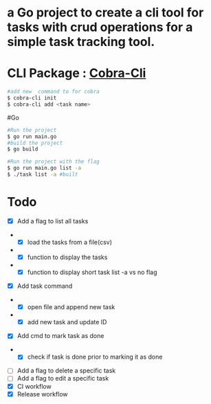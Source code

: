 # a Go project to create a cli tool for tasks with crud operations for a simple task tracking tool.

# CLI Package : [Cobra-Cli](https://github.com/spf13/cobra)
```bash
#add new  command to for cobra
$ cobra-cli init
$ cobra-cli add <task name>
```

#Go
```bash
#Run the project
$ go run main.go
#build the project
$ go build

#Run the project with the flag
$ go run main.go list -a
$ ./task list -a #built
```

# Todo
- [x] Add a flag to list all tasks
- - [x] load the tasks from a file(csv)
- - [x] function to display the tasks
- - [x] function to display short task list -a vs no flag
- [x] Add task command
- - [x] open file and append new task
- - [x] add new task and update ID 
- [x] Add cmd to mark task as done
- - [x] check if task is done prior to marking it as done
- [ ] Add a flag to delete a specific task
- [ ] Add a flag to edit a specific task
- [x] CI workflow
- [x] Release workflow